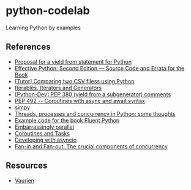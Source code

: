 # python-codelab

Learning Python by examples

## References

- [Proposal for a yield from statement for Python](http://www.cosc.canterbury.ac.nz/greg.ewing/python/yield-from/yield_from.html)
- [Effective Python: Second Edition — Source Code and Errata for the Book](https://github.com/bslatkin/effectivepython)
- [[Tutor] Comparing two CSV filess using Python](https://mail.python.org/pipermail/tutor/2015-February/104200.html)
- [Iterables, Iterators and Generators](https://nbviewer.jupyter.org/github/wardi/iterables-iterators-generators/blob/master/Iterables,%20Iterators,%20Generators.ipynb)
- [[Python-Dev] PEP 380 (yield from a subgenerator) comments](https://mail.python.org/pipermail/python-dev/2009-March/087382.html)
- [PEP 492 -- Coroutines with async and await syntax](https://www.python.org/dev/peps/pep-0492/)
- [simpy](https://pypi.org/project/simpy/)
- [Threads, processes and concurrency in Python: some thoughts](https://www.artima.com/weblogs/viewpost.jsp?thread=299551)
- [Example code for the book Fluent Python](https://github.com/fluentpython/example-code)
- [Embarrassingly parallel](https://en.wikipedia.org/wiki/Embarrassingly_parallel)
- [Coroutines and Tasks](https://docs.python.org/3.8/library/asyncio-task.html)
- [Developing with asyncio](https://docs.python.org/3/library/asyncio-dev.html)
- [Fan-in and Fan-out: The crucial components of concurrency](https://www.youtube.com/watch?v=CWmq-jtkemY)

## Resources

- [Vaurien](https://vaurien.readthedocs.io/en/1.8/)
